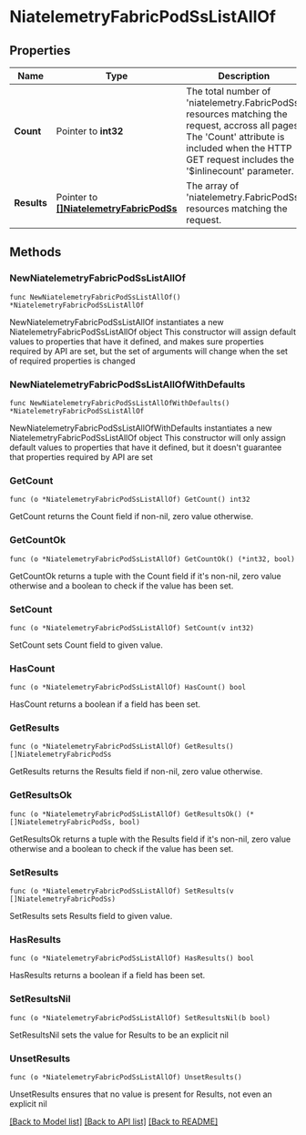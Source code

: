 # NiatelemetryFabricPodSsListAllOf

## Properties

Name | Type | Description | Notes
------------ | ------------- | ------------- | -------------
**Count** | Pointer to **int32** | The total number of &#39;niatelemetry.FabricPodSs&#39; resources matching the request, accross all pages. The &#39;Count&#39; attribute is included when the HTTP GET request includes the &#39;$inlinecount&#39; parameter. | [optional] 
**Results** | Pointer to [**[]NiatelemetryFabricPodSs**](NiatelemetryFabricPodSs.md) | The array of &#39;niatelemetry.FabricPodSs&#39; resources matching the request. | [optional] 

## Methods

### NewNiatelemetryFabricPodSsListAllOf

`func NewNiatelemetryFabricPodSsListAllOf() *NiatelemetryFabricPodSsListAllOf`

NewNiatelemetryFabricPodSsListAllOf instantiates a new NiatelemetryFabricPodSsListAllOf object
This constructor will assign default values to properties that have it defined,
and makes sure properties required by API are set, but the set of arguments
will change when the set of required properties is changed

### NewNiatelemetryFabricPodSsListAllOfWithDefaults

`func NewNiatelemetryFabricPodSsListAllOfWithDefaults() *NiatelemetryFabricPodSsListAllOf`

NewNiatelemetryFabricPodSsListAllOfWithDefaults instantiates a new NiatelemetryFabricPodSsListAllOf object
This constructor will only assign default values to properties that have it defined,
but it doesn't guarantee that properties required by API are set

### GetCount

`func (o *NiatelemetryFabricPodSsListAllOf) GetCount() int32`

GetCount returns the Count field if non-nil, zero value otherwise.

### GetCountOk

`func (o *NiatelemetryFabricPodSsListAllOf) GetCountOk() (*int32, bool)`

GetCountOk returns a tuple with the Count field if it's non-nil, zero value otherwise
and a boolean to check if the value has been set.

### SetCount

`func (o *NiatelemetryFabricPodSsListAllOf) SetCount(v int32)`

SetCount sets Count field to given value.

### HasCount

`func (o *NiatelemetryFabricPodSsListAllOf) HasCount() bool`

HasCount returns a boolean if a field has been set.

### GetResults

`func (o *NiatelemetryFabricPodSsListAllOf) GetResults() []NiatelemetryFabricPodSs`

GetResults returns the Results field if non-nil, zero value otherwise.

### GetResultsOk

`func (o *NiatelemetryFabricPodSsListAllOf) GetResultsOk() (*[]NiatelemetryFabricPodSs, bool)`

GetResultsOk returns a tuple with the Results field if it's non-nil, zero value otherwise
and a boolean to check if the value has been set.

### SetResults

`func (o *NiatelemetryFabricPodSsListAllOf) SetResults(v []NiatelemetryFabricPodSs)`

SetResults sets Results field to given value.

### HasResults

`func (o *NiatelemetryFabricPodSsListAllOf) HasResults() bool`

HasResults returns a boolean if a field has been set.

### SetResultsNil

`func (o *NiatelemetryFabricPodSsListAllOf) SetResultsNil(b bool)`

 SetResultsNil sets the value for Results to be an explicit nil

### UnsetResults
`func (o *NiatelemetryFabricPodSsListAllOf) UnsetResults()`

UnsetResults ensures that no value is present for Results, not even an explicit nil

[[Back to Model list]](../README.md#documentation-for-models) [[Back to API list]](../README.md#documentation-for-api-endpoints) [[Back to README]](../README.md)


